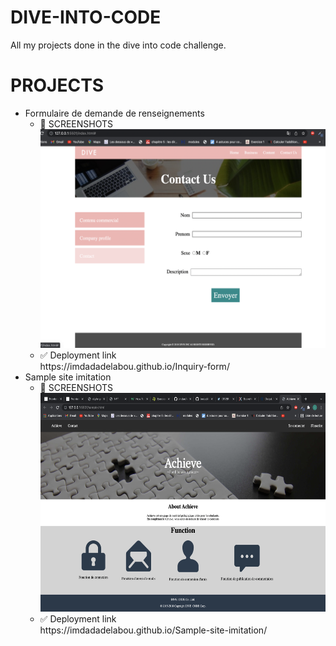# DIVE-INTO-CODE
All my projects done in the dive into code challenge.

# PROJECTS
<ul>
    <li> Formulaire de demande de renseignements
    <ul>
    <li> 📸 SCREENSHOTS<br><img  height="350px" src="/screenshots/inquiry2.png"/></li> <li> ✅ Deployment link<br> https://imdadadelabou.github.io/Inquiry-form/ </li>
    </ul>
    </li>
    <li> Sample site imitation
        <ul>
            <li>📸 SCREENSHOTS<br><img src="/screenshots/sample.png" height="350px"/></li>
            <li>✅ Deployment link</li>
            https://imdadadelabou.github.io/Sample-site-imitation/
        </ul>
    </li>
</ul>
